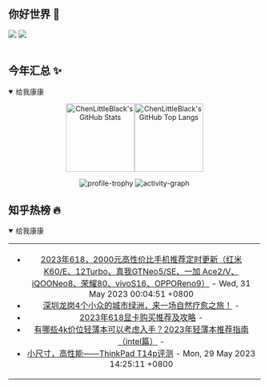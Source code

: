 ## 你好世界 👋

[![](https://img.shields.io/badge/@ChenLittleBlack-1a6c81?style=flat&logo=java&logoColor=1a6c81&label=Java&colorA=ffffff)](https://www.java.com/)
[![](https://img.shields.io/badge/@ChenLittleBlack-41b883?style=flat&logo=vuedotjs&logoColor=41b883&label=Vue&colorA=ffffff)](https://cn.vuejs.org/)

<div align="center">

<img alt="" src="https://readme-typing-svg.herokuapp.com?font=Consolas&center=true&vCenter=true&width=800&height=60&lines=The+traveler+often+arrives%2C+and+the+doer+often+succeeds.">
<img width="800"  height="3" alt="" src="https://camo.githubusercontent.com/82291b0fe831bfc6781e07fc5090cbd0a8b912bb8b8d4fec0696c881834f81ac/68747470733a2f2f70726f626f742e6d656469612f394575424971676170492e676966">

</div>


## 今年汇总 ✨

<details open>

<summary>给我康康</summary>

<div align="center">

<img height="137px" alt="ChenLittleBlack's GitHub Stats" src="https://github-readme-stats-roan-delta.vercel.app/api?username=ChenLittleBlack&hide_title=false&hide_border=true&show_icons=true&include_all_commits=true&line_height=21&bg_color=0,EC6C6C,FFD479,FFFC79,73FA79&theme=graywhite&locale=cn" /><img align="" height="137px" alt="ChenLittleBlack's GitHub Top Langs" src="https://github-readme-stats-roan-delta.vercel.app/api/top-langs/?username=ChenLittleBlack&hide_title=false&hide_border=true&layout=compact&bg_color=0,73FA79,73FDFF,D783FF&theme=graywhite&locale=cn" />

<img alt="profile-trophy" src="https://github-profile-trophy.vercel.app/?username=ChenLittleBlack&theme=algolia&column=-1" />

<img alt="activity-graph" src="https://activity-graph.herokuapp.com/graph?username=ChenLittleBlack&theme=github" />

</div>

</details>


## 知乎热榜 🔥

<details open>

<summary>给我康康</summary>

<div align="center">

<table style="height: 300px;">
<tr>
<td align="center" valign="middle">

<!-- START_SECTION:blog -->
* <a href='http://zhuanlan.zhihu.com/p/361979460?utm_campaign=rss&utm_medium=rss&utm_source=rss&utm_content=title' target='_blank'>2023年618，2000元高性价比手机推荐定时更新（红米K60/E、12Turbo、真我GTNeo5/SE、一加 Ace2/V、iQOONeo8、荣耀80、vivoS16、OPPOReno9）</a> - Wed, 31 May 2023 00:04:51 +0800
* <a href='http://zhuanlan.zhihu.com/p/624016387?utm_campaign=rss&utm_medium=rss&utm_source=rss&utm_content=title' target='_blank'>深圳龙岗4个小众的城市绿洲，来一场自然疗愈之旅！</a> - 
* <a href='http://zhuanlan.zhihu.com/p/632910441?utm_campaign=rss&utm_medium=rss&utm_source=rss&utm_content=title' target='_blank'>2023年618显卡购买推荐及攻略</a> - 
* <a href='http://zhuanlan.zhihu.com/p/633115314?utm_campaign=rss&utm_medium=rss&utm_source=rss&utm_content=title' target='_blank'>有哪些4k价位轻薄本可以考虑入手？2023年轻薄本推荐指南（intel篇）</a> - 
* <a href='http://zhuanlan.zhihu.com/p/629365733?utm_campaign=rss&utm_medium=rss&utm_source=rss&utm_content=title' target='_blank'>小尺寸，高性能——ThinkPad T14p评测</a> - Mon, 29 May 2023 14:25:11 +0800
<!-- END_SECTION:blog -->

</td>
</tr>
</table>

</div>
</details>
